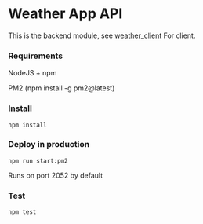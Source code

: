 # Weather App API

This is the backend module, see 
[weather_client](https://github.com/revillo/weather_client)
For client.

### Requirements
NodeJS + npm

PM2 (npm install -g pm2@latest)

### Install
```
npm install
```

### Deploy in production
```
npm run start:pm2
```
Runs on port 2052 by default

### Test
```
npm test
```


